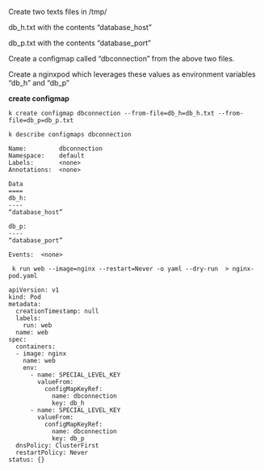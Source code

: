 Create two texts files in /tmp/

db_h.txt with the contents “database_host”

db_p.txt with the contents “database_port”

Create a configmap called “dbconnection” from the above two files.

Create a nginxpod which leverages these values as environment variables “db_h” and “db_p”


**create configmap**


```
k create configmap dbconnection --from-file=db_h=db_h.txt --from-file=db_p=db_p.txt
```


```
k describe configmaps dbconnection 
```


```
Name:         dbconnection
Namespace:    default
Labels:       <none>
Annotations:  <none>

Data
====
db_h:
----
“database_host”

db_p:
----
“database_port”

Events:  <none>

```


```
 k run web --image=nginx --restart=Never -o yaml --dry-run  > nginx-pod.yaml 
```



```
apiVersion: v1
kind: Pod
metadata:
  creationTimestamp: null
  labels:
    run: web
  name: web
spec:
  containers:
  - image: nginx
    name: web
    env:
      - name: SPECIAL_LEVEL_KEY
        valueFrom:
          configMapKeyRef:
            name: dbconnection
            key: db_h
      - name: SPECIAL_LEVEL_KEY
        valueFrom:
          configMapKeyRef:
            name: dbconnection
            key: db_p
  dnsPolicy: ClusterFirst
  restartPolicy: Never
status: {}

```

